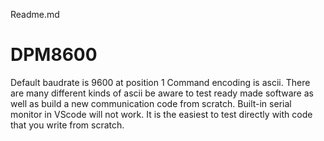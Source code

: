 Readme.md
# DPM8600
Default baudrate is 9600 at position 1
Command encoding is ascii. There are many different kinds of ascii be aware to test ready made software as well as build a new communication code from scratch.
Built-in serial monitor in VScode will not work. It is the easiest to test directly with code that you write from scratch.